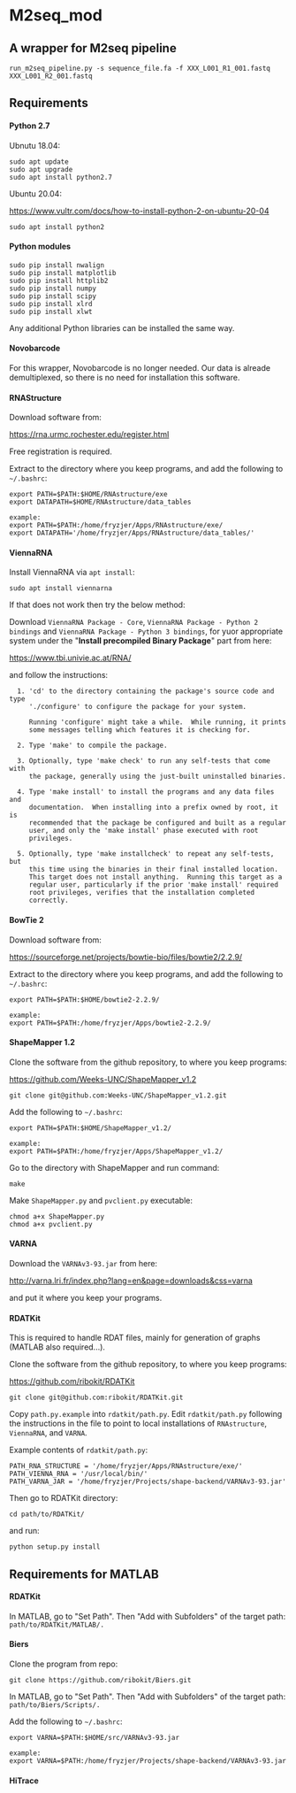 # M2seq_mod
## A wrapper for M2seq pipeline

```
run_m2seq_pipeline.py -s sequence_file.fa -f XXX_L001_R1_001.fastq XXX_L001_R2_001.fastq
```




## Requirements

#### Python 2.7

Ubnutu 18.04:

```
sudo apt update
sudo apt upgrade
sudo apt install python2.7
```

Ubuntu 20.04:

https://www.vultr.com/docs/how-to-install-python-2-on-ubuntu-20-04

```
sudo apt install python2
```

#### Python modules

```
sudo pip install nwalign
sudo pip install matplotlib
sudo pip install httplib2
sudo pip install numpy
sudo pip install scipy
sudo pip install xlrd
sudo pip install xlwt
```

Any additional Python libraries can be installed the same way.


#### Novobarcode

For this wrapper, Novobarcode is no longer needed. Our data is alreade demultiplexed, so there is no need for installation this software.


#### RNAStructure

Download software from:

https://rna.urmc.rochester.edu/register.html

Free registration is required.

Extract to the directory where you keep programs, and add the following to `~/.bashrc`:

```
export PATH=$PATH:$HOME/RNAstructure/exe
export DATAPATH=$HOME/RNAstructure/data_tables

example:
export PATH=$PATH:/home/fryzjer/Apps/RNAstructure/exe/
export DATAPATH='/home/fryzjer/Apps/RNAstructure/data_tables/'
```


#### ViennaRNA


Install ViennaRNA via `apt install`:

`sudo apt install viennarna`


If that does not work then try the below method:

Download `ViennaRNA Package - Core`, `ViennaRNA Package - Python 2 bindings` and `ViennaRNA Package - Python 3 bindings`, for yuor appropriate system under the "**Install precompiled Binary Package**" part from here:

https://www.tbi.univie.ac.at/RNA/

and follow the instructions:

```
  1. 'cd' to the directory containing the package's source code and type
     './configure' to configure the package for your system.

     Running 'configure' might take a while.  While running, it prints
     some messages telling which features it is checking for.

  2. Type 'make' to compile the package.

  3. Optionally, type 'make check' to run any self-tests that come with
     the package, generally using the just-built uninstalled binaries.

  4. Type 'make install' to install the programs and any data files and
     documentation.  When installing into a prefix owned by root, it is
     recommended that the package be configured and built as a regular
     user, and only the 'make install' phase executed with root
     privileges.

  5. Optionally, type 'make installcheck' to repeat any self-tests, but
     this time using the binaries in their final installed location.
     This target does not install anything.  Running this target as a
     regular user, particularly if the prior 'make install' required
     root privileges, verifies that the installation completed
     correctly.

```


#### BowTie 2

Download software from:

https://sourceforge.net/projects/bowtie-bio/files/bowtie2/2.2.9/

Extract to the directory where you keep programs, and add the following to `~/.bashrc`:

```
export PATH=$PATH:$HOME/bowtie2-2.2.9/

example:
export PATH=$PATH:/home/fryzjer/Apps/bowtie2-2.2.9/
```

#### ShapeMapper 1.2

Clone the software from the github repository, to where you keep programs:

https://github.com/Weeks-UNC/ShapeMapper_v1.2

```
git clone git@github.com:Weeks-UNC/ShapeMapper_v1.2.git

```

Add the following to `~/.bashrc`:

```
export PATH=$PATH:$HOME/ShapeMapper_v1.2/

example:
export PATH=$PATH:/home/fryzjer/Apps/ShapeMapper_v1.2/

```

Go to the directory with ShapeMapper and run command:

```
make
```

Make `ShapeMapper.py` and `pvclient.py` executable:

```
chmod a+x ShapeMapper.py
chmod a+x pvclient.py
```


#### VARNA


Download the `VARNAv3-93.jar` from here:

http://varna.lri.fr/index.php?lang=en&page=downloads&css=varna

and put it where you keep your programs.


#### RDATKit

This is required to handle RDAT files, mainly for generation of graphs (MATLAB also required...).

Clone the software from the github repository, to where you keep programs:

https://github.com/ribokit/RDATKit

```
git clone git@github.com:ribokit/RDATKit.git
```


Copy `path.py.example` into `rdatkit/path.py`. Edit `rdatkit/path.py` following the instructions in the file to point to local installations of `RNAstructure`, `ViennaRNA`, and `VARNA`.

Example contents of `rdatkit/path.py`:

```
PATH_RNA_STRUCTURE = '/home/fryzjer/Apps/RNAstructure/exe/'
PATH_VIENNA_RNA = '/usr/local/bin/'
PATH_VARNA_JAR = '/home/fryzjer/Projects/shape-backend/VARNAv3-93.jar'

```

Then go to RDATKit directory:

```
cd path/to/RDATKit/
```

and run:

```
python setup.py install
```




## Requirements for MATLAB

#### RDATKit

In MATLAB, go to "Set Path". Then "Add with Subfolders" of the target path: `path/to/RDATKit/MATLAB/.`


#### Biers

Clone the program from repo:

`git clone https://github.com/ribokit/Biers.git`

In MATLAB, go to "Set Path". Then "Add with Subfolders" of the target path: `path/to/Biers/Scripts/.`

Add the following to `~/.bashrc`:

```
export VARNA=$PATH:$HOME/src/VARNAv3-93.jar

example:
export VARNA=$PATH:/home/fryzjer/Projects/shape-backend/VARNAv3-93.jar
```


#### HiTrace
